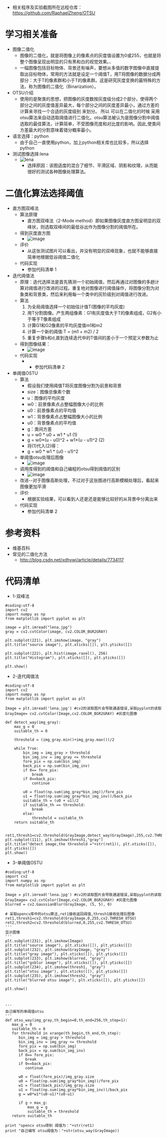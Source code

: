 * 相关程序及实验截图所在远程仓库：https://github.com/RaphaelZheng/OTSU
# 学习相关准备
* 图像二值化
    * 图像的二值化，就是将图像上的像素点的灰度值设置为0或255，也就是将整个图像呈现出明显的只有黑和白的视觉效果。、
    * 一幅图像包括目标物体、背景还有噪声，要想从多值的数字图像中直接提取出目标物体，常用的方法就是设定一个阈值T，用T将图像的数据分成两部分：大于T的像素群和小于T的像素群。这是研究灰度变换的最特殊的方法，称为图像的二值化（Binarization）。
* OTSU介绍
    * 使用的是聚类的思想，把图像的灰度数按灰度级分成2个部分，使得两个部分之间的灰度值差异最大，每个部分之间的灰度差异最小，通过方差的计算来寻找一个合适的灰度级别 来划分。 所以 可以在二值化的时候 采用otsu算法来自动选取阈值进行二值化。otsu算法被认为是图像分割中阈值选取的最佳算法，计算简单，不受图像亮度和对比度的影响。因此,使类间方差最大的分割意味着错分概率最小。
* 语言选择：python
    * 由于自己一直使用python，加上python相关库也比较多，所以选择python
* 测试图像选择:lena
    * ![lena](https://raw.githubusercontent.com/RaphaelZheng/OTSU/master/lena.jpg) 
        * 选择原因：该图适度的混合了细节、平滑区域、阴影和纹理，从而能很好的测试各种图像处理算法。 
# 二值化算法选择阈值
* 直方图双峰法
    * 算法原理
        * 直方图双峰法（2-Mode method）即如果图像灰度直方图呈明显的双峰状，则选取双峰间的最低谷出作为图像分割的阈值所在。
    * 得到灰度直方图
        * ![image](https://raw.githubusercontent.com/RaphaelZheng/OTSU/master/SCREEN/2-Mode%20Method.png) 
    * 评价
        * 从这张测试图片可以看出，并没有明显的双峰现象，也就不能够直接简单地根据低谷阈值二值化
    * 代码实现 
        * 参加代码清单 1
* 迭代阈值法
    * 原理：迭代选择法是首先猜测一个初始阈值，然后再通过对图像的多趟计算对阈值进行改进的过程。重复地对图像进行阈值操作，将图像分割为对象类和背景类，然后来利用每一个类中的灰阶级别对阈值进行改进。
    * 算法
        1. 为全局阈值选择一个初始估计值T(图像的平均灰度)
        2. 用T分割图像。产生两组像素：G1有灰度值大于T的像素组成，G2有小于等于T像素组成
        3. 计算G1和G2像素的平均灰度值m1和m2
        4. 计算一个新的阈值:T = (m1 + m2) / 2
        5. 重复步骤b和d,直到连续迭代中的T值间的差小于一个预定义参数为止
    * 得到图像结果：
        * ![image](https://raw.githubusercontent.com/RaphaelZheng/OTSU/master/SCREEN/Detect.png)
    * 代码实现
        *  * 参加代码清单 2
* 单阈值OSTU
    * 算法
        * 假设我们使用阈值T将灰度图像分割为前景和背景
        * size：图像总像素个数 
        * u：图像的平均灰度 
        * w0：前景像素点占整幅图像大小的比例
        * u0：前景像素点的平均值 
        * w1：背景像素点占整幅图像大小的比例 
        * u0：背景像素点的平均值 
        * g：类间方差 
        * u = w0 * u0 + w1 * u1  (1) 
        * g = w0*(u - u0)^2 + w1*(u - u1)^2 (2) 
        * 将(1)代入(2)得： 
        * g = w0 * w1 * (u0 - u1)^2
    * 单阈值otsu处理后图像
        * ![image](https://raw.githubusercontent.com/RaphaelZheng/OTSU/master/SCREEN/1-otsu.png)
    * 调用库得到的阈值和自己编程的otsu得到阈值的区别
        * ![image](https://raw.githubusercontent.com/RaphaelZheng/OTSU/master/SCREEN/2-otsu.png)
    * 改进--对于图像高斯处理，不过对于这张图进行高斯模糊处理后，看起来图像更加平滑
    * 评价
        * 根据实验结果，可以看到人还是还是能够比较好的从背景中分离出来 
    * 代码实现 
        * 参加代码清单 2

# 参考资料
* 维基百科
* 常见的二值化方法
    * http://blog.csdn.net/xdhywj/article/details/7734117

# 代码清单
* 1-双峰法
```
#coding:utf-8
import cv2
import numpy as np
from matplotlib import pyplot as plt

image = plt.imread("lena.jpg")
gray = cv2.cvtColor(image, cv2.COLOR_BGR2GRAY)

plt.subplot(221), plt.imshow(image, "gray")
plt.title("source image"), plt.xticks([]), plt.yticks([])

plt.subplot(222), plt.hist(image.ravel(), 256)
plt.title("Histogram"), plt.xticks([]), plt.yticks([])

plt.show()
```
* 2-迭代阈值法
```
#coding:utf-8
import cv2
import numpy as np
from matplotlib import pyplot as plt

Image = plt.imread('lena.jpg') #cv2的读取图片会导致通道错误,采取pyplot的读取
GrayImage= cv2.cvtColor(Image,cv2.COLOR_BGR2GRAY) #灰度化图像

def detect_way(img_gray):
    max_g = 0
    suitable_th = 0

    threshold = (img_gray.min()+img_gray.max())/2

    while True:
        bin_img = img_gray > threshold
        bin_img_inv = img_gray <= threshold
        fore_pix = np.sum(bin_img)
        back_pix = np.sum(bin_img_inv)
        if 0== fore_pix:
            break
        if 0==back_pix:
            continue

        u0 = float(np.sum(img_gray*bin_img))/fore_pix
        u1 = float(np.sum(img_gray*bin_img_inv))/back_pix
        suitable_th = (u0 + u1)/2
        if suitable_th == threshold:
            break
        else:
            threshold = suitable_th
    return suitable_th


ret1,thresh1=cv2.threshold(GrayImage,detect_way(GrayImage),255,cv2.THRESH_BINARY)
plt.subplot(111), plt.imshow(thresh1,"gray")
plt.title("detect image,the threshold ="+str(ret1)), plt.xticks([]), plt.yticks([])
plt.show()
```
* 3-单阈值OSTU
```
#coding:utf-8
import cv2
import numpy as np
from matplotlib import pyplot as plt

Image = plt.imread('lena.jpg') #cv2的读取图片会导致通道错误,采取pyplot的读取
GrayImage= cv2.cvtColor(Image,cv2.COLOR_BGR2GRAY) #灰度化图像
blurred = cv2.GaussianBlur(GrayImage, (5, 5), 0)

# 采取opencv库中的otsu算法,ret1接收返回阈值,thresh1接收处理后图像
ret1,thresh1=cv2.threshold(GrayImage,0,255,cv2.THRESH_OTSU)
ret2,thresh2=cv2.threshold(blurred,0,255,cv2.THRESH_OTSU)
'''
显示图像
'''
plt.subplot(231), plt.imshow(Image)
plt.title("source image"), plt.xticks([]), plt.yticks([])
plt.subplot(232), plt.imshow(GrayImage, "gray")
plt.title("gray image"), plt.xticks([]), plt.yticks([])
plt.subplot(233), plt.imshow(blurred, "gray")
plt.title("gsblur image"), plt.xticks([]), plt.yticks([])
plt.subplot(234), plt.imshow(thresh1, "gray")
plt.title("otsu image"), plt.xticks([]), plt.yticks([])
plt.subplot(235), plt.imshow(thresh2, "gray")
plt.title("blurred otsu image"), plt.xticks([]), plt.yticks([])

plt.show()



'''
自己编写的单阈值otsu
'''
def otsu_way(img_gray,th_begin=0,th_end=256,th_step=1):
   max_g = 0
   suitable_th = 0
   for threshold in xrange(th_begin,th_end,th_step):
      bin_img = img_gray > threshold
      bin_img_inv = img_gray <= threshold
      fore_pix = np.sum(bin_img)
      back_pix = np.sum(bin_img_inv)
      if 0== fore_pix:
         break
      if 0==back_pix:
         continue

      w0 = float(fore_pix)/img_gray.size
      u0 = float(np.sum(img_gray*bin_img))/fore_pix
      w1 = float(back_pix)/img_gray.size
      u1 = float(np.sum(img_gray*bin_img_inv))/back_pix
      g = w0*w1*(u0-u1)*(u0-u1)

      if g > max_g:
          max_g = g
          suitable_th = threshold
   return suitable_th

print "opencv otsu得到 阈值为："+str(ret1)
print "自己编写 otsu阈值为："+str(otsu_way(GrayImage))
```
